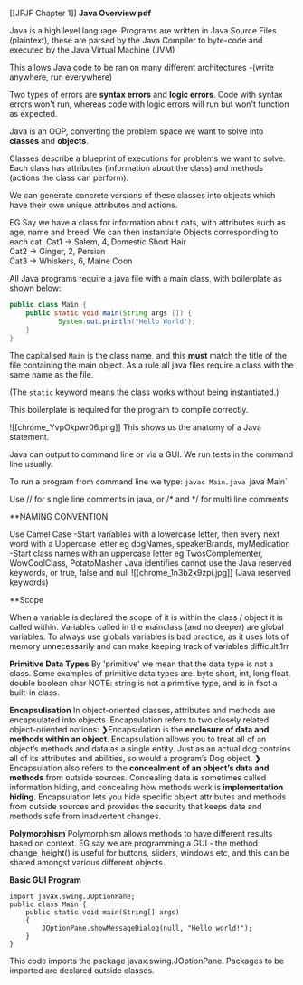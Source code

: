 [[JPJF Chapter 1]]
__Java Overview pdf__

Java is a high level language. Programs are written in Java Source Files (plaintext), these are parsed by the Java Compiler to byte-code and executed by the Java Virtual Machine (JVM)

This allows Java code to be ran on many different architectures 
	-(write anywhere, run everywhere)
	
Two types of errors are __syntax errors__ and __logic errors__. Code with syntax errors won't run, whereas code with logic errors will run but won't function as expected.

Java is an OOP, converting the problem space we want to solve into **classes** and **objects**.

Classes describe a blueprint of executions for problems we want to solve. Each class has attributes (information about the class) and methods (actions the class can perform). 

We can generate concrete versions of these classes into objects which have their own unique attributes and actions.

EG Say we have a class for information about cats, with attributes such as age, name and breed. We can then instantiate Objects corresponding to each cat. 
		Cat1 → Salem, 4, Domestic Short Hair  
		Cat2 → Ginger, 2, Persian  
		Cat3 → Whiskers, 6, Maine Coon

All Java programs require a java file with a main class, with boilerplate as shown below:

```java
public class Main {  
	public static void main(String args []) {  
			System.out.println("Hello World");  
	}  
}
```

The capitalised `Main` is the class name, and this **must** match the title of the file containing the main object. As a rule all java files require a class with the same name as the file.

(The `static` keyword means the class works without being instantiated.)

This boilerplate is required for the program to compile correctly.

![[chrome_YvpOkpwr06.png]]
	This shows us the anatomy of a Java statement. 

Java can output to command line or via a GUI. We run tests in the command line usually.

To run a program from command line we type:
`javac Main.java
`java Main`

Use // for single line comments in java, or /* and \*\/ for multi line comments

**NAMING CONVENTION

Use Camel Case
	-Start variables with a lowercase letter, then every next word with a Uppercase letter
		eg dogNames, speakerBrands, myMedication
	-Start class names with an uppercase letter
		eg TwosComplementer, WowCoolClass, PotatoMasher
Java identifies cannot use the Java reserved keywords, or true, false and null
![[chrome_1n3b2x9zpi.jpg]]
	(Java reserved keywords)

**Scope

When a variable is declared the scope of it is within the class / object it is called within. Variables called in the mainclass (and no deeper) are global variables. To always use globals variables is bad practice, as it uses lots of memory unnecessarily and can make keeping track of variables difficult.1rr

**Primitive Data Types**
By 'primitive' we mean that the data type is not a class. 
Some examples of primitive data types are:
	byte
	short, int, long
	float, double
	boolean
	char
NOTE: string is not a primitive type, and is in fact a built-in class.

**Encapsulisation**
In object-oriented classes, attributes and methods are encapsulated into objects. Encapsulation refers to two closely related object-oriented notions:
	❯Encapsulation is the **enclosure of data and methods within an object**. Encapsulation allows you to treat all of an object’s methods and data as a single entity. Just as an actual dog contains all of its attributes and abilities, so would a program’s Dog object.
	❯ Encapsulation also refers to the **concealment of an object’s data and methods** from outside sources. Concealing data is sometimes called information hiding, and concealing how methods work is **implementation hiding**. Encapsulation lets you hide specific object attributes and methods from outside sources and provides the security that keeps data and methods safe from inadvertent changes.

**Polymorphism**
Polymorphism allows methods to have different results based on context. EG say we are programming a GUI - the method change_height() is useful for buttons, sliders, windows etc, and this can be shared amongst various different objects.

**Basic GUI Program**

```
import javax.swing.JOptionPane;  
public class Main {  
    public static void main(String[] args)  
    {  
        JOptionPane.showMessageDialog(null, "Hello world!");  
    }  
}
```
This code imports the package javax.swing.JOptionPane. Packages to be imported are declared outside classes.